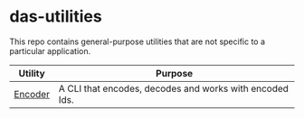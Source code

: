# das-utilities

This repo contains general-purpose utilities that are not specific to a particular application.

| Utility | Purpose|
|---------|------|
| [Encoder](SFA.DAS.Encoder/README.md "Hashed ID Encoding and Decoding") | A CLI that encodes, decodes and works with encoded Ids.
